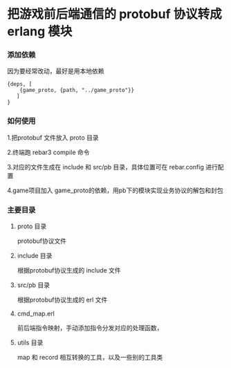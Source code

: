 
# 把游戏前后端通信的 protobuf 协议转成 erlang 模块


### 添加依赖

因为要经常改动，最好是用本地依赖

    {deps, [
        {game_proto, {path, "../game_proto"}}
       ]
    }

### 如何使用
1.把protobuf 文件放入 proto 目录

2.终端跑 rebar3 compile 命令

3.对应的文件生成在 include 和 src/pb 目录，具体位置可在 rebar.config 进行配置

4.game项目加入 game_proto的依赖，用pb下的模块实现业务协议的解包和封包

### 主要目录

1. proto 目录

   protobuf协议文件

2. include 目录

   根据protobuf协议生成的 include 文件
3. src/pb 目录
   
   根据protobuf协议生成的 erl 文件
4. cmd_map.erl
   
   前后端指令映射，手动添加指令分发对应的处理函数，
5. utils 目录
   
   map 和 record 相互转换的工具，以及一些别的工具类


 